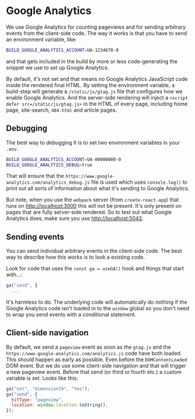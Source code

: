 # Google Analytics

We use Google Analytics for counting pageviews and for sending arbitrary events
from the client-side code. The way it works is that you have to send an
environment variable, like:

```bash
BUILD_GOOGLE_ANALYTICS_ACCOUNT=UA-1234678-0
```

and that gets included in the build by more or less code-generating the snippet
we use to set up Google Analytics.

By default, it's not set and that means no Google Analytics JavaScript code
inside the rendered final HTML. By setting the environment variable, a
build-step will generate a `/static/js/gtag.js` file that configures how we
enable Google Analytics. And the server-side rendering will inject a
`<script defer src=/static/js/gtag.js>` in the HTML of every page, including
home page, site-search, `404.html` and article pages.

## Debugging

The best way to debugging it is to set two environment variables in your `.env`.

```bash
BUILD_GOOGLE_ANALYTICS_ACCOUNT=UA-00000000-0
BUILD_GOOGLE_ANALYTICS_DEBUG=true
```

That will ensure that the `https://www.google-analytics.com/analytics_debug.js`
file is used which uses `console.log()` to print out all sorts of information
about what it's sending to Google Analytics.

But note, when you use the `webpack` server (from `create-react-app`) that runs
on <http://localhost:3000> this will not be present. It's only present on pages
that are fully server-side rendered. So to test out what Google Analytics does,
make sure you use <http://localhost:5042>.

## Sending events

You can send individual arbitrary events in the client-side code. The best way
to describe how this works is to look a existing code.

Look for code that uses the `const ga = useGA()` hook and things that start
with...:

```javascript
ga("send", {
  ...
```

It's harmless to do. The underlying code will automatically do nothing if the
Google Analytics code isn't loaded in to the `window` global so you don't need
to wrap you send events with a conditional statement.

## Client-side navigation

By default, we send a `pageview` event as soon as the `gtag.js` and the
`https://www.google-analytics.com/analytics.js` code have both loaded. This
should happen as early as possible. Even before the `DOMContentLoaded` DOM
event. But we do use some client-side navigation and that will trigger a new
pageview event. Before that send (or third or fourth etc.) a custom variable is
set. Looks like this:

```javascript
ga("set", "dimension19", "Yes");
ga("send", {
  hitType: "pageview",
  location: window.location.toString(),
});
```
